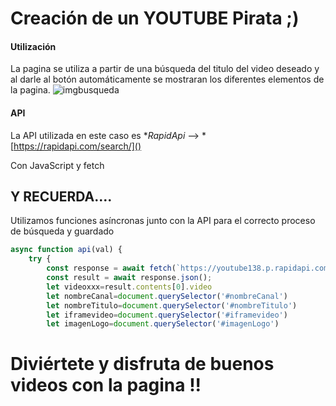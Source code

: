 # Creación de un YOUTUBE Pirata ;)

#### Utilización

La pagina se utiliza a partir de una búsqueda del titulo del video deseado y al darle al botón automáticamente se mostraran los diferentes elementos de la pagina.
![imgbusqueda](https://github.com/HackkQueen/youtubeMafe/assets/113302644/c4e20543-f9b8-494f-bd35-b17ea56a4bbe)


#### API

La API utilizada en este caso es **RapidApi* --> *[https://rapidapi.com/search/]()

Con JavaScript y fetch



## Y RECUERDA....

Utilizamos funciones asíncronas junto con la API para el correcto proceso de búsqueda y guardado

```js
async function api(val) {
    try {
        const response = await fetch(`https://youtube138.p.rapidapi.com/search/?q=${val}&hl=en&gl=US`, options);
        const result = await response.json();
        let videoxxx=result.contents[0].video
        let nombreCanal=document.querySelector('#nombreCanal')
        let nombreTitulo=document.querySelector('#nombreTitulo')
        let iframevideo=document.querySelector('#iframevideo')
        let imagenLogo=document.querySelector('#imagenLogo')
```

# Diviértete y disfruta de buenos videos con la pagina !!
